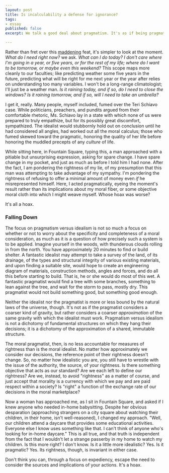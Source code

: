 ```yaml
---
layout: post
title: Is incalculability a defense for ignorance?
tags:
- essay
published: false
excerpt: We talk a good deal about pragmatism. It's as if being pragmatic sidesteps more difficult issues. Some might say, "Don't try to be right. Just try to be right enough, right now." I understand this. Trying to consider every configuration of choices yields the same sort of error your calculator returns when you divide anything by zero. There are too many.

---
```


<!-- We talk a good deal about pragmatism. It's as if being pragmatic sidesteps more difficult issues. Some might say, "Don't try to be right. Just try to be right enough, right now." I understand this. Trying to consider every configuration of choices yields the same sort of error your calculator returns when you divide anything by zero. There are too many. -->

Rather than fret over this [maddening](http://erectlocution.com/boxing/2005/12/20/on-that-part-of-your-terra-cotta-boilerplate-that-always-manages-to-eat-away-at-whatever-you-call-a-nervous-humdrummery/) feat, it's simpler to look at the moment. *What do I need right now?* we ask. *What can I do today? I don't care where I'm going in a year, or five years, or for the rest of my life; where do I want to be tomorrow, or maybe even this weekend?* This scope maps more cleanly to our faculties; like predicting weather some five years in the future, predicting what will be right for me next year or the year after relies on understanding too many variables. I won't be a long-range climatologist; I'll just be a weather man. *Is it raining today, and if so, do I need to close the windows? Is it raining tomorrow, and if so, will I need to take an umbrella?*

I get it, really. Many people, myself included, fumed over the Teri Schiavo case. While politicians, preachers, and pundits argued from their comfortable rhetoric, Ms. Schiavo lay in a state with which none of us were prepared to truly empathize, but for its possibly great discomfort, sympathized. The idealist would stubbornly hold out on conclusion until he had considered all angles, had worked out all the moral calculus; those who fumed skewed toward the pragmatic, honoring the quality of her life before honoring the muddled precepts of any *culture* of life.

While sitting here, in Fountain Square, typing this, a man approached with a pitiable but unsurprising expression, asking for spare change. I have spare change in my pocket, and just as much as before I told him I had none. After the fact, I am pondering the rightness of my lie, of my presumption that this man was attempting to take advantage of my sympathy. I'm pondering the rightness of refusing to offer a minimal amount of money even *if* he misrepresented himself. Here, I acted pragmatically, eyeing the moment's result rather than its implications about my moral fiber, or some objective moral cloth into which I might weave myself. Whose hoax was worse?

It's all a hoax.

### Falling Down

The focus on pragmatism versus idealism is not so much a focus on whether or not to worry about the specificity and completeness of a moral consideration, as much as it is a question of how precisely such a system is to be applied. Imagine yourself in the woods, with thunderous clouds rolling in from the north. You have approximately 20 minutes to find or build shelter. A fantastic idealist may attempt to take a survey of the land, of its drainage, of the types and structural integrity of various existing materials, and upon finding a suitable site, would hope to create an engineering diagram of materials, construction methods, angles and forces, and do all this before starting to build. That is, he or she would do most of this wet. A fantastic pragmatist would find a tree with some branches, something to lean against the tree, and wait for the storm to pass, mostly dry. This pragmatist would not build something good, but something good enough.

Neither the idealist nor the pragmatist is more or less bound by the natural laws of the universe, though. It's not as if the pragmatist considers a coarser kind of gravity, but rather considers a coarser *approximation* of the same gravity with which the idealist must work. Pragmatism versus idealism is not a dichotomy of fundamental structures on which they hang their decisions; it is a dichotomy of the approximation of a shared, immutable structure.

The moral pragmatist, then, is no less accountable for measures of rightness than is the moral idealist. No matter how approximately we consider our decisions, the reference point of their rightness doesn't change. So, no matter how idealistic you are, you still have to wrestle with the issue of the authority, the source, of your rightness. Is there something objective that acts as our standard? Are we each left to define our rightness? Are we, instead, to avoid "rightness" as a matter of course, and just accept that morality is a currency with which we pay and are paid respect within a society? Is "right" a function of the exchange rate of our decisions in the moral marketplace?

Now a woman has approached me, as I sit in Fountain Square, and asked if I knew anyone who needed in-home babysitting. Despite her obvious desparation (approaching strangers on a city square about watching their children, in their home, isn't well-reasoned), I changed my approach. "Well, our children attend a daycare that provides some educational activities. Everyone else I know uses something like that. I can't think of anyone who's looking for in-home daycare." This is all true, and that truth is independent from the fact that I wouldn't let a strange passerby in my home to watch my children. Is this more right? I don't know. Is it a little more idealistic? Yes. Is it pragmatic? Yes. Its rightness, though, is invariant in either case.

Don't think you can, through a focus on expediency, escape the need to consider the sources and implications of your actions. It's a hoax.
